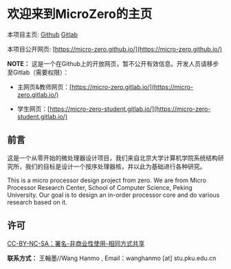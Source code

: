 # 欢迎来到MicroZero的主页

本项目主页: [Github](https://github.com/micro-zero/) [Gitlab](https://gitlab.com/micro-zero) 

本项目公开网页: [https://micro-zero.github.io/](https://micro-zero.github.io/)

**NOTE：** 这是一个在Github上的开放网页，暂不公开有效信息。开发人员请移步至Gitlab（需要权限）：

- 主网页&教师网页：[https://micro-zero.gitlab.io/](https://micro-zero.gitlab.io/)

- 学生网页：[https://micro-zero-student.gitlab.io/](https://micro-zero-student.gitlab.io/)

## 前言

这是一个从零开始的微处理器设计项目，我们来自北京大学计算机学院系统结构研究所，我们的目标是设计一个按序处理器核，并以此为基础进行各种研究。

This is a micro processor design project from zero. We are from Micro Processor Research Center, School of Computer Science, Peking University. Our goal is to design an in-order processor core and do various research based on it.

## 许可

[CC-BY-NC-SA：署名-非商业性使用-相同方式共享](https://creativecommons.org/licenses/by-nc-sa/4.0/deed.zh)

**联系方式：** 王翰墨//Wang Hanmo , Email：wanghanmo [at] stu.pku.edu.cn